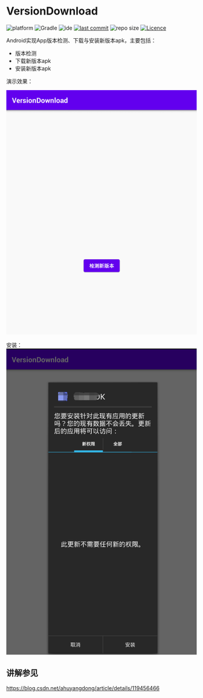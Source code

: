 # VersionDownload

![platform](https://img.shields.io/badge/platform-Android-lightgrey.svg)
![Gradle](https://img.shields.io/badge/Gradle-3.1.2-brightgreen.svg)
![ide](https://img.shields.io/badge/IDE-Android%20Studio-brightgreen.svg)
[![last commit](https://img.shields.io/github/last-commit/ahuyangdong/VersionDownload.svg)](https://github.com/ahuyangdong/VersionDownload/commits/master)
![repo size](https://img.shields.io/github/repo-size/ahuyangdong/VersionDownload.svg)
[![Licence](https://img.shields.io/github/license/ahuyangdong/VersionDownload.svg)](https://github.com/ahuyangdong/VersionDownload/blob/master/LICENSE)

Android实现App版本检测、下载与安装新版本apk，主要包括：
- 版本检测
- 下载新版本apk
- 安装新版本apk

演示效果：

![image](https://github.com/ahuyangdong/VersionDownload/blob/main/images/demo.gif)

安装：
![image](https://github.com/ahuyangdong/VersionDownload/blob/main/images/install.png)

## 讲解参见
https://blog.csdn.net/ahuyangdong/article/details/119456466
